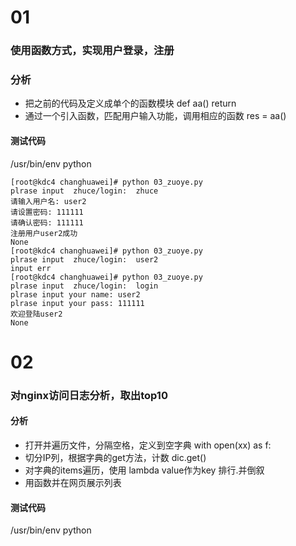 # 01
### 使用函数方式，实现用户登录，注册
### 分析
* 把之前的代码及定义成单个的函数模块 def aa() return
* 通过一个引入函数，匹配用户输入功能，调用相应的函数  res = aa()


#### 测试代码

/usr/bin/env python
```
[root@kdc4 changhuawei]# python 03_zuoye.py 
plrase input  zhuce/login:  zhuce
请输入用户名: user2
请设置密码: 111111
请确认密码: 111111
注册用户user2成功
None
[root@kdc4 changhuawei]# python 03_zuoye.py 
plrase input  zhuce/login:  user2
input err
[root@kdc4 changhuawei]# python 03_zuoye.py 
plrase input  zhuce/login:  login     
plrase input your name: user2
plrase input your pass: 111111
欢迎登陆user2
None
```


# 02
### 对nginx访问日志分析，取出top10
#### 分析
* 打开并遍历文件，分隔空格，定义到空字典   with open(xx) as f:
* 切分IP列，根据字典的get方法，计数  dic.get()
* 对字典的items遍历，使用 lambda value作为key 排行.并倒叙
* 用函数并在网页展示列表




#### 测试代码

/usr/bin/env python
```


```
